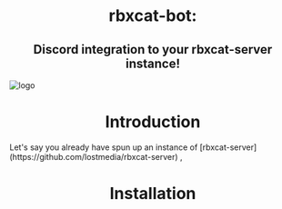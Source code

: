 <h1 align="center"> rbxcat-bot: </h1>
<h2 align="center">Discord integration to your rbxcat-server instance!</h2>

![logo](https://i.imgur.com/7VPmqik.png)

<h1 align="center"> Introduction </h1>
Let's say you already have spun up an instance of [rbxcat-server](https://github.com/lostmedia/rbxcat-server) ,



<h1 align="center"> Installation </h1>